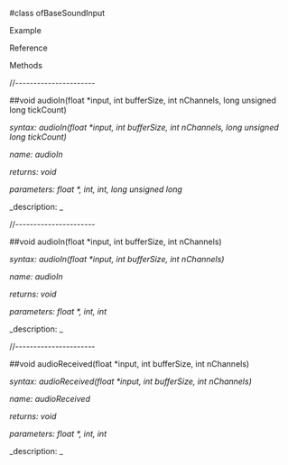 #class ofBaseSoundInput

Example



Reference



Methods



//----------------------

##void audioIn(float *input, int bufferSize, int nChannels, long unsigned long tickCount)

_syntax: audioIn(float *input, int bufferSize, int nChannels, long unsigned long tickCount)_

_name: audioIn_

_returns: void_

_parameters: float *, int, int, long unsigned long_



_description: _















//----------------------

##void audioIn(float *input, int bufferSize, int nChannels)

_syntax: audioIn(float *input, int bufferSize, int nChannels)_

_name: audioIn_

_returns: void_

_parameters: float *, int, int_



_description: _















//----------------------

##void audioReceived(float *input, int bufferSize, int nChannels)

_syntax: audioReceived(float *input, int bufferSize, int nChannels)_

_name: audioReceived_

_returns: void_

_parameters: float *, int, int_



_description: _















